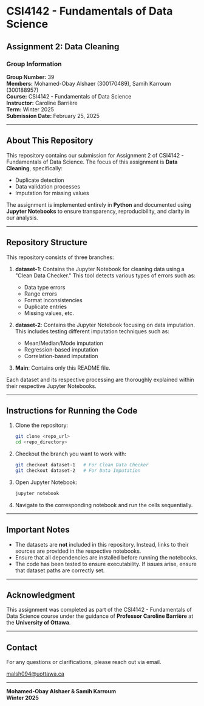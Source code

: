 # CSI4142 - Fundamentals of Data Science

## Assignment 2: Data Cleaning

### Group Information
**Group Number:** 39  
**Members:** Mohamed-Obay Alshaer (300170489), Samih Karroum (300188957)  
**Course:** CSI4142 - Fundamentals of Data Science  
**Instructor:** Caroline Barrière  
**Term:** Winter 2025  
**Submission Date:** February 25, 2025  

---

## About This Repository
This repository contains our submission for Assignment 2 of CSI4142 - Fundamentals of Data Science. The focus of this assignment is **Data Cleaning**, specifically:
- Duplicate detection
- Data validation processes
- Imputation for missing values

The assignment is implemented entirely in **Python** and documented using **Jupyter Notebooks** to ensure transparency, reproducibility, and clarity in our analysis.

---

## Repository Structure
This repository consists of three branches:

1. **dataset-1**: Contains the Jupyter Notebook for cleaning data using a "Clean Data Checker." This tool detects various types of errors such as:
   - Data type errors
   - Range errors
   - Format inconsistencies
   - Duplicate entries
   - Missing values, etc.

2. **dataset-2**: Contains the Jupyter Notebook focusing on data imputation. This includes testing different imputation techniques such as:
   - Mean/Median/Mode imputation
   - Regression-based imputation
   - Correlation-based imputation

3. **Main**: Contains only this README file. 

Each dataset and its respective processing are thoroughly explained within their respective Jupyter Notebooks.

---

## Instructions for Running the Code
1. Clone the repository:
   ```bash
   git clone <repo_url>
   cd <repo_directory>
   ```

2. Checkout the branch you want to work with:
   ```bash
   git checkout dataset-1   # For Clean Data Checker
   git checkout dataset-2   # For Data Imputation
   ```

3. Open Jupyter Notebook:
   ```bash
   jupyter notebook
   ```

4. Navigate to the corresponding notebook and run the cells sequentially.

---

## Important Notes
- The datasets are **not** included in this repository. Instead, links to their sources are provided in the respective notebooks.
- Ensure that all dependencies are installed before running the notebooks.
- The code has been tested to ensure executability. If issues arise, ensure that dataset paths are correctly set.

---

## Acknowledgment
This assignment was completed as part of the CSI4142 - Fundamentals of Data Science course under the guidance of **Professor Caroline Barrière** at the **University of Ottawa**.

---

## Contact
For any questions or clarifications, please reach out via email.

malsh094@uottawa.ca

---

**Mohamed-Obay Alshaer & Samih Karroum**  
**Winter 2025**
